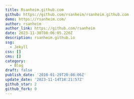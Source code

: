 ```yaml
---
title: Rsanheim.github.com
github: https://github.com/rsanheim/rsanheim.github.com
demo: https://rsanheim.com/
author: rsanheim
author_link: https://github.com/rsanheim
date: 2023-11-30T08:06:05.226Z
description: rsanheim.github.io
ssg:
  - Jekyll
css: []
cms: []
category:
  - Blog
draft: false
publish_date: '2010-01-29T20:08:06Z'
update_date: '2023-11-14T18:21:57Z'
github_star: 2
github_fork: 0
---
```

